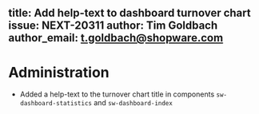 title: Add help-text to dashboard turnover chart
issue: NEXT-20311
author: Tim Goldbach
author_email: t.goldbach@shopware.com
---
# Administration
* Added a help-text to the turnover chart title in components `sw-dashboard-statistics` and `sw-dashboard-index`
